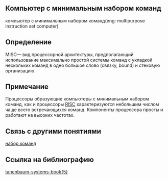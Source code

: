## Компьютер с минимальным набором команд
компьютер с минимальным набором команд(eng: multipurpose instruction set computer)

## Определение
MISC— вид процессорной архитектуры,
предполагающий использование максимально простой системы команд с укладкой нескольких команд в одно большое слово (связку, bound) и стековую организацию.
## Примечание
Процессоры образующие компьютеры с минимальным набором команд, как и процессоры 
[RISC](restricted_instruction_set_computer.md) характеризуются небольшим числом чаще всего встречающихся команд. Компоненты процессора просты и работают на высоких частотах.
## Связь с другими понятиями
[набор команд](instruction_set.md)
## Cсылка на библиографию
[tanenbaum-systems-book{5}](../bibliography/tanenbaum-systems-book%7B5%7D.md)
